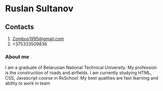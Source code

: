 # Ruslan Sultanov

## Contacts
1. Zombus1995@gmail.com
2. +375333509836

### About me
I am a graduate of Belarusian National Technical University. My profession is the construction of roads and airfields.
I am currently studying HTML, CSS, Javascript course in RsSchool.
My best qualities are fast learning and ability to work in team
